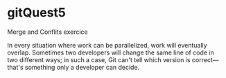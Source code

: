 # gitQuest5
Merge and Conflits exercice

In every situation where work can be parallelized, work will eventually overlap. Sometimes two developers will change the same line of code in two different ways; in such a case, Git can't tell which version is correct—that's something only a developer can decide.
